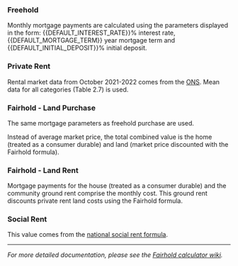 ### Freehold
Monthly mortgage payments are calculated using the parameters displayed in the form: {{DEFAULT_INTEREST_RATE}}% interest rate, {{DEFAULT_MORTGAGE_TERM}} year mortgage term and {{DEFAULT_INITIAL_DEPOSIT}}% initial deposit. 

### Private Rent
Rental market data from October 2021-2022 comes from the [ONS](https://www.ons.gov.uk/peoplepopulationandcommunity/housing/datasets/privaterentalmarketsummarystatisticsinengland). Mean data for all categories (Table 2.7) is used.

### Fairhold - Land Purchase
The same mortgage parameters as freehold purchase are used. 

Instead of average market price, the total combined value is the home (treated as a consumer durable) and land (market price discounted with the Fairhold formula).

### Fairhold - Land Rent
Mortgage payments for the house (treated as a consumer durable) and the community ground rent comprise the monthly cost. This ground rent discounts private rent land costs using the Fairhold formula. 

### Social Rent
This value comes from the [national social rent formula](https://www.gov.uk/government/publications/direction-on-the-rent-standard-from-1-april-2020/policy-statement-on-rents-for-social-housing#chapter-2-social-rent). 

___

_For more detailed documentation, please see the [Fairhold calculator wiki](https://github.com/theopensystemslab/fairhold-dashboard/wiki)._